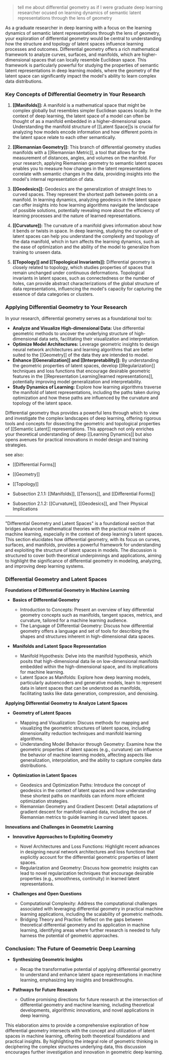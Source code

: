 > tell me about differential geometry as if I were graduate deep learning researcher ocused on learning dynamics of semantic latent representations through the lens of geometry

As a graduate researcher in deep learning with a focus on the learning dynamics of semantic latent representations through the lens of geometry, your exploration of differential geometry would be central to understanding how the structure and topology of latent spaces influence learning processes and outcomes. Differential geometry offers a rich mathematical framework to analyze curves, surfaces, and manifolds, which are higher-dimensional spaces that can locally resemble Euclidean space. This framework is particularly powerful for studying the properties of semantic latent representations in deep learning models, where the geometry of the latent space can significantly impact the model's ability to learn complex data distributions.

### Key Concepts of Differential Geometry in Your Research

1. **[[Manifolds]]:** A manifold is a mathematical space that might be complex globally but resembles simpler Euclidean spaces locally. In the context of deep learning, the latent space of a model can often be thought of as a manifold embedded in a higher-dimensional space. Understanding the manifold structure of [[Latent Space]]s is crucial for analyzing how models encode information and how different points in the latent space relate to each other semantically.

2. **[[Riemannian Geometry]]:** This branch of differential geometry studies manifolds with a [[Riemannian Metric]], a tool that allows for the measurement of distances, angles, and volumes on the manifold. For your research, applying Riemannian geometry to semantic latent spaces enables you to measure how changes in the latent representations correlate with semantic changes in the data, providing insights into the model's internal representation of data.

3. **[[Geodesics]]:** Geodesics are the generalization of straight lines to curved spaces. They represent the shortest path between points on a manifold. In learning dynamics, analyzing geodesics in the latent space can offer insights into how learning algorithms navigate the landscape of possible solutions, potentially revealing more about the efficiency of learning processes and the nature of learned representations.

4. **[[Curvature]]:** The curvature of a manifold gives information about how it bends or twists in space. In deep learning, studying the curvature of latent spaces can help you understand the complexity and topology of the data manifold, which in turn affects the learning dynamics, such as the ease of optimization and the ability of the model to generalize from training to unseen data.

5. **[[Topology]] and [[Topological Invariants]]:** Differential geometry is closely related to topology, which studies properties of spaces that remain unchanged under continuous deformations. Topological invariants in latent spaces, such as connectedness or the number of holes, can provide abstract characterizations of the global structure of data representations, influencing the model's capacity for capturing the essence of data categories or clusters.

### Applying Differential Geometry to Your Research

In your research, differential geometry serves as a foundational tool to:
- **Analyze and Visualize High-dimensional Data:** Use differential geometric methods to uncover the underlying structure of high-dimensional data sets, facilitating their visualization and interpretation.
- **Optimize Model Architectures:** Leverage geometric insights to design neural network architectures and learning algorithms that are better suited to the [[Geometry]] of the data they are intended to model.
- **Enhance [[Generalization]] and [[Interpretability]]:** By understanding the geometric properties of latent spaces, develop [[Regularization]] techniques and loss functions that encourage desirable geometric features in the [[Representation Learning|learned representations]], potentially improving model generalization and interpretability.
- **Study Dynamics of Learning:** Explore how learning algorithms traverse the manifold of latent representations, including the paths taken during optimization and how these paths are influenced by the curvature and topology of the latent space.

Differential geometry thus provides a powerful lens through which to view and investigate the complex landscapes of deep learning, offering rigorous tools and concepts for dissecting the geometric and topological properties of [[Semantic Latent]] representations. This approach not only enriches your theoretical understanding of deep [[Learning Dynamics]] but also opens avenues for practical innovations in model design and training strategies.

see also:
- [[Differential Forms]]
- [[Geometry]]
- [[Topology]]

- Subsection 2.1.1: [[Manifolds]], [[Tensors]], and [[Differential Forms]]
- Subsection 2.1.2: [[Curvature]], [[Geodesics]], and Their Physical Implications
---
"Differential Geometry and Latent Spaces" is a foundational section that bridges advanced mathematical theories with the practical realm of machine learning, especially in the context of deep learning's latent spaces. This section elucidates how differential geometry, with its focus on curves, surfaces, and manifolds, provides a powerful framework for understanding and exploiting the structure of latent spaces in models. The discussion is structured to cover both theoretical underpinnings and applications, aiming to highlight the significance of differential geometry in modeling, analyzing, and improving deep learning systems.

### Differential Geometry and Latent Spaces

**Foundations of Differential Geometry in Machine Learning**

- **Basics of Differential Geometry**
  - Introduction to Concepts: Present an overview of key differential geometry concepts such as manifolds, tangent spaces, metrics, and curvature, tailored for a machine learning audience.
  - The Language of Differential Geometry: Discuss how differential geometry offers a language and set of tools for describing the shapes and structures inherent in high-dimensional data spaces.

- **Manifolds and Latent Space Representation**
  - Manifold Hypothesis: Delve into the manifold hypothesis, which posits that high-dimensional data lie on low-dimensional manifolds embedded within the high-dimensional space, and its implications for machine learning.
  - Latent Space as Manifolds: Explore how deep learning models, particularly autoencoders and generative models, learn to represent data in latent spaces that can be understood as manifolds, facilitating tasks like data generation, compression, and denoising.

**Applying Differential Geometry to Analyze Latent Spaces**

- **Geometry of Latent Spaces**
  - Mapping and Visualization: Discuss methods for mapping and visualizing the geometric structures of latent spaces, including dimensionality reduction techniques and manifold learning algorithms.
  - Understanding Model Behavior through Geometry: Examine how the geometric properties of latent spaces (e.g., curvature) can influence the behavior of machine learning models, affecting aspects like generalization, interpolation, and the ability to capture complex data distributions.

- **Optimization in Latent Spaces**
  - Geodesics and Optimization Paths: Introduce the concept of geodesics in the context of latent spaces and how understanding these shortest paths on manifolds can inform more efficient optimization strategies.
  - Riemannian Geometry and Gradient Descent: Detail adaptations of gradient descent for manifold-valued data, including the use of Riemannian metrics to guide learning in curved latent spaces.

**Innovations and Challenges in Geometric Learning**

- **Innovative Approaches to Exploiting Geometry**
  - Novel Architectures and Loss Functions: Highlight recent advances in designing neural network architectures and loss functions that explicitly account for the differential geometric properties of latent spaces.
  - Regularization and Geometry: Discuss how geometric insights can lead to novel regularization techniques that encourage desirable properties (e.g., smoothness, continuity) in learned latent representations.

- **Challenges and Open Questions**
  - Computational Complexity: Address the computational challenges associated with leveraging differential geometry in practical machine learning applications, including the scalability of geometric methods.
  - Bridging Theory and Practice: Reflect on the gaps between theoretical differential geometry and its application in machine learning, identifying areas where further research is needed to fully harness the potential of geometric approaches.

### Conclusion: The Future of Geometric Deep Learning

- **Synthesizing Geometric Insights**
  - Recap the transformative potential of applying differential geometry to understand and enhance latent space representations in machine learning, emphasizing key insights and breakthroughs.
  
- **Pathways for Future Research**
  - Outline promising directions for future research at the intersection of differential geometry and machine learning, including theoretical developments, algorithmic innovations, and novel applications in deep learning.

This elaboration aims to provide a comprehensive exploration of how differential geometry intersects with the concept and utilization of latent spaces in machine learning, offering both theoretical foundations and practical insights. By highlighting the integral role of geometric thinking in deciphering the complex structures underlying data, this discussion encourages further investigation and innovation in geometric deep learning.